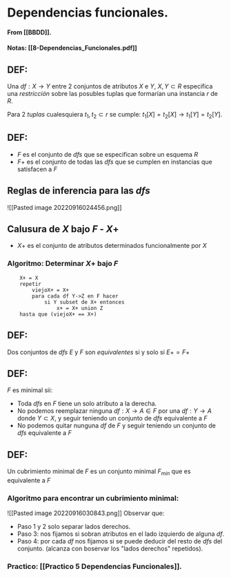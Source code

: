 # Dependencias funcionales.
#### From [[BBDD]].
#### Notas: [[8-Dependencias_Funcionales.pdf]]
## DEF:
Una $df:X\rightarrow Y$ entre 2 conjuntos de atributos $X$ e $Y$, $X,Y\subset R$ especifica una *restricción* sobre las posubles tuplas que formarían una instancia $r$ de $R$. 

Para 2 *tuplas* cualesquiera $t_1,t_{2}\subset r$ se cumple: $t_{1}[X]= t_{2}[X] \rightarrow t_{1}[Y]= t_{2}[Y]$.

## DEF:
+ $F$ es el conjunto de $dfs$ que se especifican sobre un esquema $R$
+ $F+$ es el conjunto de todas las $dfs$ que se cumplen en instancias que satisfacen a $F$

## Reglas de inferencia para las $dfs$
![[Pasted image 20220916024456.png]]

## Calusura de $X$ bajo $F$ - $X+$
+ $X+$ es el conjunto de atributos determinados funcionalmente por $X$

### Algoritmo: Determinar $X+$ bajo $F$
```pseudocodigo
	X+ = X
	repetir
		viejoX+ = X+
		para cada df Y->Z en F hacer
			si Y subset de X+ entonces 
				x+ = X+ union Z
	hasta que (viejoX+ == X+)
```

## DEF:
Dos conjuntos de $dfs$ $E$ y $F$ son *equivalentes* si y solo si $E+=F+$

## DEF:
$F$ es minimal sii:
+ Toda $dfs$ en $F$ tiene un solo atributo a la derecha.
+ No podemos reemplazar ninguna $df:X\rightarrow A\in F$ por una $df:Y\rightarrow A$ donde $Y \subset X$, y seguir teniendo un conjunto de $dfs$ equivalente a $F$
+ No podemos quitar nunguna $df$ de $F$ y seguir teniendo un conjunto de $dfs$ equivalente a $F$
## DEF:
Un cubrimiento minimal de $F$ es un conjunto minimal $F_{min}$ que es equivalente a $F$ 
### Algoritmo para encontrar un cubrimiento minimal:
![[Pasted image 20220916030843.png]]
Observar que:
+ Paso 1 y 2 solo separar lados derechos.
+ Paso 3: nos fijamos si sobran atributos en el lado izquierdo de alguna $df$.
+ Paso 4: por cada $df$ nos fijamos si se puede deducir del resto de $dfs$ del conjunto. (alcanza con boservar los "lados derechos" repetidos).

### Practico: [[Practico 5 Dependencias Funcionales]].

